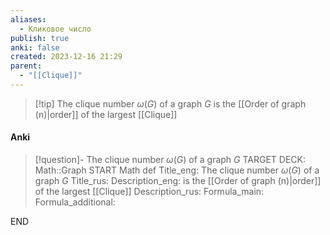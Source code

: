 ```yaml
---
aliases:
  - Кликовое число
publish: true
anki: false
created: 2023-12-16 21:29
parent:
  - "[[Clique]]"
---
```


> [!tip] The clique number $ω(G)$ of a graph $G$ 
is the [[Order of graph (n)|order]] of the largest [[Clique]]


#### Anki
> [!question]- The clique number $ω(G)$ of a graph $G$ 
TARGET DECK: Math::Graph
START
Math def
Title_eng: The clique number $ω(G)$ of a graph $G$ 
Title_rus: 
Description_eng: is the [[Order of graph (n)|order]] of the largest [[Clique]]
Description_rus: 
Formula_main: 
Formula_additional:
<!--ID: 1705261600873-->
END









